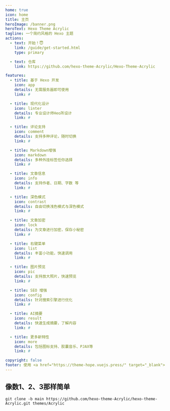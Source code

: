 ```yaml
---
home: true
icon: home
title: 主页
heroImage: /banner.png
heroText: Hexo Theme Acrylic
tagline: 一个简约风格的 Hexo 主题
actions:
  - text: 开始！😇
    link: /guide/get-started.html
    type: primary

  - text: 仓库
    link: https://github.com/hexo-theme-Acrylic/Hexo-Theme-Acrylic

features:
  - title: 基于 Hexo 开发
    icon: app
    details: 无需服务器即可使用
    link: #

  - title: 现代化设计
    icon: linter
    details: 专业设计师Heo所设计
    link: #

  - title: 评论支持
    icon: comment
    details: 支持多种评论，随时切换
    link: #

  - title: Markdown增强
    icon: markdown
    details: 多种外挂标签任你选择
    link: #

  - title: 文章信息
    icon: info
    details: 支持作者、日期、字数 等
    link: #

  - title: 深色模式
    icon: contrast
    details: 自由切换浅色模式与深色模式
    link: #

  - title: 文章加密
    icon: lock
    details: 为文章进行加密，保存小秘密
    link: #

  - title: 右键菜单
    icon: list
    details: 丰富小功能，快速调用
    link: #

  - title: 图片预览
    icon: pic
    details: 支持放大照片，快速预览
    link: #

  - title: SEO 增强
    icon: config
    details: 针对搜索引擎进行优化
    link: #

  - title: AI摘要
    icon: result
    details: 快速生成摘要，了解内容
    link: #

  - title: 更多新特性
    icon: more
    details: 包括图标支持、胶囊音乐、PJAX等
    link: #

copyright: false
footer: 使用 <a href="https://theme-hope.vuejs.press/" target="_blank">VuePress Theme Hope</a> 主题 | MIT 协议, 版权所有 © 2023-present Gtwxxh 浙ICP备2023001503号
---
```


## 像数1、2、3那样简单

```shell
git clone -b main https://github.com/hexo-theme-Acrylic/hexo-theme-Acrylic.git themes/Acrylic
```